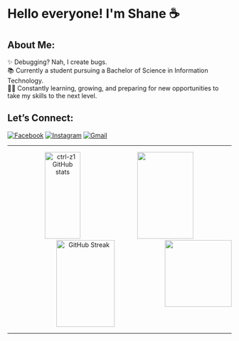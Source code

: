 <h1> Hello everyone! I'm Shane ☕ </h1>

<h2 align="left">About Me:</h2>
<p align="left">
  ✨ Debugging? Nah, I create bugs. <br>
  📚 Currently a student pursuing a Bachelor of Science in Information Technology. <br>
  👩‍💻 Constantly learning, growing, and preparing for new opportunities to take my skills to the next level. 
</p>
  
<h2 align="left">Let’s Connect:</h2>

[![Facebook](https://img.shields.io/badge/Facebook-1877F2?style=for-the-badge&logo=facebook&logoColor=white)]([https://facebook.com/your-profile](https://www.facebook.com/shane.ctrlz))
[![Instagram](https://img.shields.io/badge/Instagram-E4405F?style=for-the-badge&logo=instagram&logoColor=white)](https://www.instagram.com/ctrlz1)
[![Gmail](https://img.shields.io/badge/Gmail-D14836?style=for-the-badge&logo=gmail&logoColor=white)](mailto:0ctrlz7@gmail.com)

<hr>
<div align="center">  
  <img width="40%" height="195px" src="https://github-readme-stats.vercel.app/api?username=ctrl-z1&show_icons=true&count_private=true&hide_border=true&title_color=AF47D2&icon_color=ED3EF7&text_color=A1A4A0&bg_color=0d1117" alt="ctrl-z1 GitHub stats"/>
  <img width="50%" height="195px" src="https://github-readme-stats.vercel.app/api/top-langs/?username=ctrl-z1&layout=compact&hide_border=true&langs_count=10&title_color=AF47D2&text_color=A1A4A0&bg_color=0d1117"/>
  <img width="51%" height="195px" src="https://github-readme-streak-stats.herokuapp.com?user=ctrl-z1&theme=dark&locale=en&background=0d1117&hide_border=true&fire=800080&ring=9932CC&currStreakLabel=FFEB55&dates=ED3EF7" alt="GitHub Streak"/>
  <img align="right" height="150" src="https://www.icegif.com/wp-content/uploads/2024/12/kuromi-icegif-4.gif"/>
</div>
<hr>


